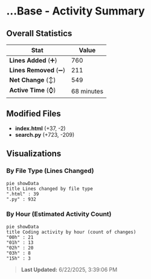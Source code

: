 # ...Base - Activity Summary 

## Overall Statistics

| Stat                   | Value                                                             |
| ---------------------- | ----------------------------------------------------------------- |
| **Lines Added** (➕)   | 760                                          |
| **Lines Removed** (➖) | 211                                        |
| **Net Change** (↕)    | 549                |
| **Active Time** (⌚)   | 68 minutes |


## Modified Files
- **index.html** (+37, -2)
- **search.py** (+723, -209)

## Visualizations

### By File Type (Lines Changed)

```mermaid
pie showData
title Lines changed by file type
".html" : 39
".py" : 932
```

### By Hour (Estimated Activity Count)

```mermaid
pie showData
title Coding activity by hour (count of changes)
"00h" : 21
"01h" : 13
"02h" : 20
"03h" : 8
"15h" : 3
```


> **Last Updated:** 6/22/2025, 3:39:06 PM
